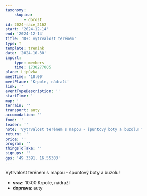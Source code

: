 ```yaml
---
taxonomy:
    skupina:
        - dorost
id: 2024-race_2162
start: '2024-12-14'
end: '2024-12-14'
title: 'D+: vytrvalost terénem'
type: T
template: trenink
date: '2024-10-30'
import:
    type: members
    time: 1730277005
place: Lipůvka
meetTime: '10:00'
meetPlace: 'Krpole, nádraží'
link: ''
eventTypeDescription: ''
startTime: ''
map: ''
terrain: ''
transport: auty
accomodation: ''
food: ''
leader: ''
note: 'Vytrvalost terénem s mapou - špuntový boty a buzolu!'
return: ''
price: ''
program: ''
thingsToTake: ''
signups: ''
gps: '49.3391, 16.55303'
---
```


Vytrvalost terénem s mapou - špuntový boty a buzolu!
* **sraz**: 10:00 Krpole, nádraží
* **doprava**: auty

